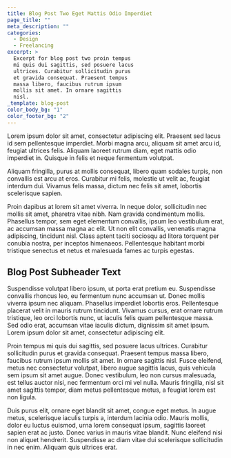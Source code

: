 ```yaml
---
title: Blog Post Two Eget Mattis Odio Imperdiet
page_title: ""
meta_description: ""
categories:
  - Design
  - Freelancing
excerpt: >
  Excerpt for blog post two proin tempus
  mi quis dui sagittis, sed posuere lacus
  ultrices. Curabitur sollicitudin purus
  et gravida consequat. Praesent tempus
  massa libero, faucibus rutrum ipsum
  mollis sit amet. In ornare sagittis
  nisl.
_template: blog-post
color_body_bg: "1"
color_footer_bg: "2"
---
```

Lorem ipsum dolor sit amet, consectetur adipiscing elit. Praesent sed lacus id sem pellentesque imperdiet. Morbi magna arcu, aliquam sit amet arcu id, feugiat ultrices felis. Aliquam laoreet rutrum diam, eget mattis odio imperdiet in. Quisque in felis et neque fermentum volutpat.

Aliquam fringilla, purus at mollis consequat, libero quam sodales turpis, non convallis est arcu at eros. Curabitur mi felis, molestie ut velit ac, feugiat interdum dui. Vivamus felis massa, dictum nec felis sit amet, lobortis scelerisque sapien.

Proin dapibus at lorem sit amet viverra. In neque dolor, sollicitudin nec mollis sit amet, pharetra vitae nibh. Nam gravida condimentum mollis. Phasellus tempor, sem eget elementum convallis, ipsum leo vestibulum erat, ac accumsan massa magna ac elit. Ut non elit convallis, venenatis magna adipiscing, tincidunt nisl. Class aptent taciti sociosqu ad litora torquent per conubia nostra, per inceptos himenaeos. Pellentesque habitant morbi tristique senectus et netus et malesuada fames ac turpis egestas.

## Blog Post Subheader Text

Suspendisse volutpat libero ipsum, ut porta erat pretium eu. Suspendisse convallis rhoncus leo, eu fermentum nunc accumsan ut. Donec mollis viverra ipsum nec aliquam. Phasellus imperdiet lobortis eros. Pellentesque placerat velit in mauris rutrum tincidunt. Vivamus cursus, erat ornare rutrum tristique, leo orci lobortis nunc, ut iaculis felis quam pellentesque massa. Sed odio erat, accumsan vitae iaculis dictum, dignissim sit amet ipsum. Lorem ipsum dolor sit amet, consectetur adipiscing elit.

Proin tempus mi quis dui sagittis, sed posuere lacus ultrices. Curabitur sollicitudin purus et gravida consequat. Praesent tempus massa libero, faucibus rutrum ipsum mollis sit amet. In ornare sagittis nisl. Fusce eleifend, metus nec consectetur volutpat, libero augue sagittis lacus, quis vehicula sem ipsum sit amet augue. Donec vestibulum, leo non cursus malesuada, est tellus auctor nisi, nec fermentum orci mi vel nulla. Mauris fringilla, nisl sit amet sagittis tempor, diam metus pellentesque metus, a feugiat lorem est non ligula.

Duis purus elit, ornare eget blandit sit amet, congue eget metus. In augue metus, scelerisque iaculis turpis a, interdum lacinia odio. Mauris mollis, dolor eu luctus euismod, urna lorem consequat ipsum, sagittis laoreet sapien erat ac justo. Donec varius in mauris vitae blandit. Nunc eleifend nisi non aliquet hendrerit. Suspendisse ac diam vitae dui scelerisque sollicitudin in nec enim. Aliquam quis ultrices erat.